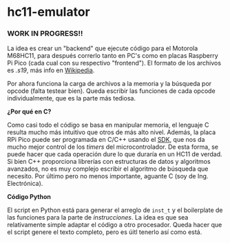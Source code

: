 # hc11-emulator

### WORK IN PROGRESS!!
La idea es crear un "backend" que ejecute código para el Motorola M68HC11, para después correrlo tanto en PC's como en placas Raspberry Pi Pico (cada cual con su respectivo "frontend"). El formato de los archivos es *.s19*, más info en [Wikipedia](https://en.wikipedia.org/wiki/SREC_(file_format)).

Por ahora funciona la carga de archivos a la memoria y la búsqueda por opcode (falta testear bien). Queda escribir las funciones de cada opcode individualmente, que es la parte más tediosa.

**¿Por qué en C?**

Como casi todo el código se basa en manipular memoria, el lenguaje C resulta mucho más intuitivo que otros de más alto nivel. Además, la placa RPi Pico puede ser programada en C/C++ usando el [SDK](https://www.raspberrypi.com/documentation/microcontrollers/c_sdk.html), que nos da mucho mejor control de los *timers* del microcontrolador. De esta forma, se puede hacer que cada operación dure lo que duraría en un HC11 de verdad. Si bien C++ proporciona librerías con estructuras de datos y algoritmos avanzados, no es muy complejo escribir el algoritmo de búsqueda que necesito. Por último pero no menos importante, aguante C (soy de Ing. Electrónica).

**Código Python**

El script en Python está para generar el arreglo de ```inst_t``` y el boilerplate de las funciones para la parte de *instrucciones*. La idea es que sea relativamente simple adaptar el código a otro procesador. Queda hacer que el script genere el texto completo, pero es úitl tenerlo así como está.